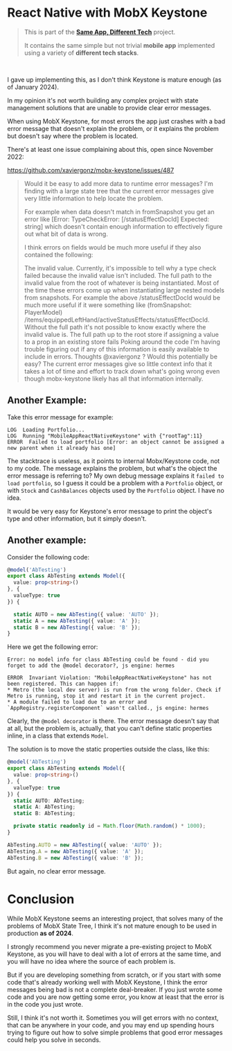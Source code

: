 # React Native with MobX Keystone

> This is part of the <a href='../README.md'>**Same App, Different Tech**</a>
> project.
>
> It contains the same simple but not trivial **mobile app** implemented using a variety of **different tech stacks**.

<br/>

I gave up implementing this, as I don't think Keystone is mature enough
(as of January 2024).

In my opinion it's not worth building any complex project with state management solutions
that are unable to provide clear error messages.

When using MobX Keystone, 
for most errors the app just crashes with a bad error message that doesn't explain the problem, 
or it explains the problem but doesn't say where the problem is located.

There's at least one issue complaining about this, open since November 2022:

https://github.com/xaviergonz/mobx-keystone/issues/487

> Would it be easy to add more data to runtime error messages? I'm finding with a large state tree that the current
> error messages give very little information to help locate the problem.
>
> For example when data doesn't match in fromSnapshot you get an error like [Error: TypeCheckError: [/statusEffectDocId]
> Expected: string] which doesn't contain enough information to effectively figure out what bit of data is wrong.
>
> I think errors on fields would be much more useful if they also contained the following:
>
> The invalid value. Currently, it's impossible to tell why a type check failed because the invalid value isn't
> included.
> The full path to the invalid value from the root of whatever is being instantiated. Most of the time these errors come
> up when instantiating large nested models from snapshots. For example the above /statusEffectDocId would be much more
> useful if it were something like (fromSnapshot: PlayerModel)
> /items/equippedLeftHand/activeStatusEffects/statusEffectDocId. Without the full path it's not possible to know exactly
> where the invalid value is.
> The full path up to the root store if assigning a value to a prop in an existing store fails
> Poking around the code I'm having trouble figuring out if any of this information is easily available to include in
> errors. Thoughts @xaviergonz ? Would this potentially be easy? The current error messages give so little context info
> that it takes a lot of time and effort to track down what's going wrong even though mobx-keystone likely has all that
> information internally.

## Another Example:

Take this error message for example:

```
LOG  Loading Portfolio...
LOG  Running "MobileAppReactNativeKeystone" with {"rootTag":11}
ERROR  Failed to load portfolio [Error: an object cannot be assigned a new parent when it already has one]
```

The stacktrace is useless, as it points to internal Mobx/Keystone code, not to my code.
The message explains the problem, but what's the object the error message is referring to?
My own debug message explains it `failed to load portfolio`, so I guess it could be a problem with a `Portfolio` object,
or with `Stock` and `CashBalances` objects used by the `Portfolio` object. I have no idea.

It would be very easy for Keystone's error message to print the object's type and other information,
but it simply doesn't.

## Another example:

Consider the following code:

```typescript
@model('AbTesting')
export class AbTesting extends Model({
  value: prop<string>()
}, {
  valueType: true
}) {

  static AUTO = new AbTesting({ value: 'AUTO' });
  static A = new AbTesting({ value: 'A' });
  static B = new AbTesting({ value: 'B' });
}
```

Here we get the following error:

```
Error: no model info for class AbTesting could be found - did you forget to add the @model decorator?, js engine: hermes

ERROR  Invariant Violation: "MobileAppReactNativeKeystone" has not been registered. This can happen if:
* Metro (the local dev server) is run from the wrong folder. Check if Metro is running, stop it and restart it in the current project.
* A module failed to load due to an error and `AppRegistry.registerComponent` wasn't called., js engine: hermes
```

Clearly, the `@model decorator` is there.
The error message doesn't say that at all, but the problem is, actually,
that you can't define static properties inline, in a class that extends `Model`.

The solution is to move the static properties outside the class, like this:

```typescript
@model('AbTesting')
export class AbTesting extends Model({
  value: prop<string>()
}, {
  valueType: true
}) {
  static AUTO: AbTesting;
  static A: AbTesting;
  static B: AbTesting;

  private static readonly id = Math.floor(Math.random() * 1000);
}

AbTesting.AUTO = new AbTesting({ value: 'AUTO' });
AbTesting.A = new AbTesting({ value: 'A' });
AbTesting.B = new AbTesting({ value: 'B' });
```

But again, no clear error message.

# Conclusion

While MobX Keystone seems an interesting project, that solves many of the problems of MobX State Tree,
I think it's not mature enough to be used in production **as of 2024**.

I strongly recommend you never migrate a pre-existing project to MobX Keystone,
as you will have to deal with a lot of errors at the same time,
and you will have no idea where the source of each problem is.

But if you are developing something from scratch,
or if you start with some code that's already working well with MobX Keystone,
I think the error messages being bad is not a complete deal-breaker.
If you just wrote some code and you are now getting some error,
you know at least that the error is in the code you just wrote.

Still, I think it's not worth it. Sometimes you will get errors with no context, that can be anywhere in your code,
and you may end up spending hours trying to figure out how to solve simple problems
that good error messages could help you solve in seconds.
 
